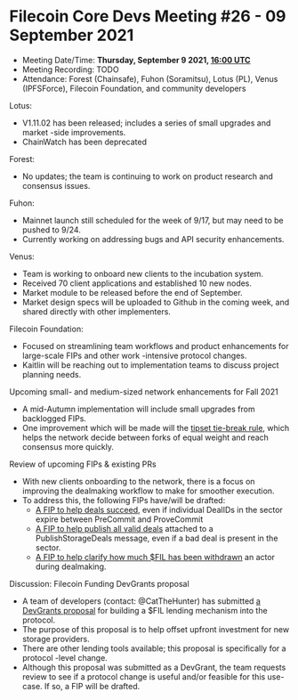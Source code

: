 # Filecoin Core Devs Meeting #26 - 09 September 2021

- Meeting Date/Time: **Thursday, September 9 2021, [16:00 UTC](https://savvytime.com/converter/utc-to-germany-berlin-united-kingdom-london-ny-new-york-city-ca-san-francisco-china-shanghai-japan-tokyo-australia-sydney/16-00)**
- Meeting Recording: TODO
- Attendance: Forest (Chainsafe), Fuhon (Soramitsu), Lotus (PL),  Venus (IPFSForce), Filecoin Foundation, and community developers

Lotus:
- V1.11.02 has been released; includes a series of small upgrades and market -side improvements. 
- ChainWatch has been deprecated

Forest:
- No updates; the team is continuing to work on product research and consensus issues.

Fuhon:
- Mainnet launch still scheduled for the week of 9/17, but may need to be pushed to 9/24.
- Currently working on addressing bugs and API security enhancements.

Venus:
- Team is working to onboard new clients to the incubation system. 
- Received 70 client applications and established 10 new nodes. 
- Market module to be released before the end of September. 
- Market design specs will be uploaded to Github in the coming week, and shared directly with other implementers. 

Filecoin Foundation:
- Focused on streamlining team workflows and product enhancements for large-scale FIPs and other work -intensive protocol changes. 
- Kaitlin will be reaching out to implementation teams to discuss project planning needs. 

Upcoming small- and medium-sized network enhancements for Fall 2021
- A mid-Autumn implementation will include small upgrades from backlogged FIPs.
- One improvement which will be made will the [tipset tie-break rule](https://github.com/filecoin-project/FIPs/pull/156/commits/84546c4e8ae0216009219c073cc88c2803293492), which helps the network decide between forks of equal weight and reach consensus more quickly.

Review of upcoming FIPs & existing PRs
- With new clients onboarding to the network, there is a focus on improving the dealmaking workflow to make for smoother execution.  
- To address this, the following FIPs have/will be drafted: 
    - [A FIP to help deals succeed](https://github.com/filecoin-project/FIPs/issues/152), even if individual DealIDs in the sector expire between PreCommit and ProveCommit 
    - [A FIP to help publish all valid deals](https://github.com/filecoin-project/FIPs/issues/142) attached to a PublishStorageDeals message, even if a bad deal is present in the sector. 
    - [A FIP to help clarify how much $FIL has been withdrawn](https://github.com/filecoin-project/FIPs/issues/26) an actor during dealmaking. 

Discussion: Filecoin Funding DevGrants proposal
- A team of developers (contact: @CatTheHunter) has submitted [a DevGrants proposal](https://github.com/catthehunter/devgrants/blob/patch-2/open-grant-proposals/Filecoin%20Financing%20Plan.md) for building a $FIL lending mechanism into the protocol. 
- The purpose of this proposal is to help offset upfront investment for new storage providers. 
- There are other lending tools available; this proposal is specifically for a protocol -level change. 
- Although this proposal was submitted as a DevGrant, the team requests review to see if a protocol change is useful and/or feasible for this use-case.  If so, a FIP will be drafted.
